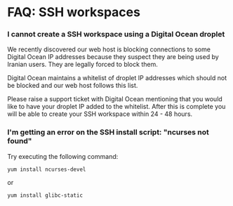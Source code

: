 # FAQ: SSH workspaces


### I cannot create a SSH workspace using a Digital Ocean droplet

We recently discovered our web host is blocking connections to some Digital Ocean IP addresses because they suspect they are being used by Iranian users. They are legally forced to block them. 

Digital Ocean maintains a whitelist of droplet IP addresses which should not be blocked and our web host follows this list. 

Please raise a support ticket with Digital Ocean mentioning that you would like to have your droplet IP added to the whitelist. After this is complete you will be able to create your SSH workspace within 24 - 48 hours.


### I'm getting an error on the SSH install script: "ncurses not found" 
Try executing the following command:

    yum install ncurses-devel 
    
or 

    yum install glibc-static 